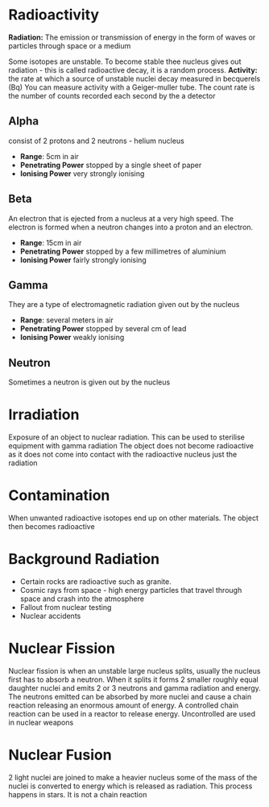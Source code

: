 # Radioactivity
**Radiation:** The emission or transmission of energy in the form of waves or particles through space or a medium

Some isotopes are unstable. To become stable thee nucleus gives out radiation - this is called radioactive decay, it is a random process.
**Activity:** the rate at which a source of unstable nuclei decay measured in becquerels (Bq)
You can measure activity with a Geiger-muller tube. The count rate is the number of counts recorded each second by the a detector
## Alpha
consist of 2 protons and 2 neutrons - helium nucleus
- **Range**: 5cm in air
- **Penetrating Power** stopped by a single sheet of paper
- **Ionising Power** very strongly ionising
## Beta
An electron that is ejected from a nucleus at a very high speed. The electron is formed when a neutron changes into a proton and an electron.
- **Range**: 15cm in air
- **Penetrating Power** stopped by a few millimetres of aluminium
- **Ionising Power** fairly strongly ionising
## Gamma
They are a type of electromagnetic radiation given out by the nucleus
- **Range**: several meters in air
- **Penetrating Power** stopped by several cm of lead
- **Ionising Power** weakly ionising
## Neutron
Sometimes a neutron is given out by the nucleus

# Irradiation
Exposure of an object to nuclear radiation.
This can be used to sterilise equipment with gamma radiation
The object does not become radioactive as it does not come into contact with the radioactive nucleus just the radiation
# Contamination
When unwanted radioactive isotopes end up on other materials. The object then becomes radioactive

# Background Radiation
- Certain rocks are radioactive such as granite.
- Cosmic rays from space - high energy particles that travel through space and crash into the atmosphere
- Fallout from nuclear testing
- Nuclear accidents
# Nuclear Fission
Nuclear fission is when an unstable large nucleus splits, usually the nucleus first has to absorb a neutron. When it splits it forms 2 smaller roughly equal daughter nuclei and emits 2 or 3 neutrons and gamma radiation and energy. The neutrons emitted can be absorbed by more nuclei and cause a chain reaction releasing an enormous amount of energy.
A controlled chain reaction can be used in a reactor to release energy. Uncontrolled are used in nuclear weapons
# Nuclear Fusion
2 light nuclei are joined to make a heavier nucleus some of the mass of the nuclei is converted to energy which is released as radiation. This process happens in stars. It is not a chain reaction
